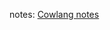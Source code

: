 notes: [Cowlang notes](https://docs.google.com/document/d/1jBb2ohLs_encwlUkp4AyLOV3C_OK5gZgwTSZnoHcvDs/edit?usp=sharing)